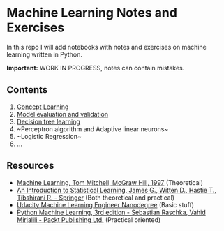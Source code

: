 # Machine Learning Notes and Exercises
In this repo I will add notebooks with notes and exercises on machine learning written in Python.

**Important:** WORK IN PROGRESS, notes can contain mistakes.

## Contents
1. [Concept Learning](https://github.com/pietroventurini/machine-learning-notes/blob/master/1%20-%20Concept%20Learning.ipynb)
2. [Model evaluation and validation](https://github.com/pietroventurini/machine-learning-notes/blob/master/2%20-%20Model%20evaluation%20and%20validation.ipynb)
3. [Decision tree learning](https://github.com/pietroventurini/machine-learning-notes/blob/master/3%20-%20Decision%20Trees.ipynb)
4. ~Perceptron algorithm and Adaptive linear neurons~
5. ~Logistic Regression~
6. ...



## Resources
- [Machine Learning, Tom Mitchell, McGraw Hill, 1997](https://www.cs.cmu.edu/~tom/mlbook.html) (Theoretical)
- [An Introduction to Statistical Learning, James G., Witten D., Hastie T., Tibshirani R. - Springer](https://www.springer.com/gp/book/9781461471370) (Both theoretical and practical)
- [Udacity Machine Learning Engineer Nanodegree](https://www.udacity.com/course/machine-learning-engineer-nanodegree--nd009t) (Basic stuff)
- [Python Machine Learning, 3rd edition - Sebastian Raschka, Vahid Mirjalili - Packt Publishing Ltd.](https://www.packtpub.com/data/python-machine-learning-third-edition) (Practical oriented)
